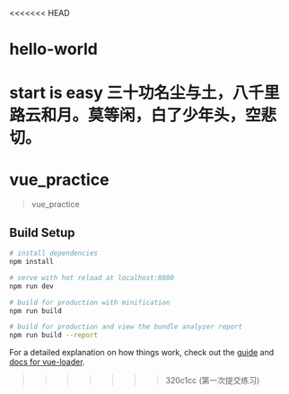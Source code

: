 <<<<<<< HEAD
# hello-world
start is easy
三十功名尘与土，八千里路云和月。莫等闲，白了少年头，空悲切。
=======
# vue_practice

> vue_practice

## Build Setup

``` bash
# install dependencies
npm install

# serve with hot reload at localhost:8080
npm run dev

# build for production with minification
npm run build

# build for production and view the bundle analyzer report
npm run build --report
```

For a detailed explanation on how things work, check out the [guide](http://vuejs-templates.github.io/webpack/) and [docs for vue-loader](http://vuejs.github.io/vue-loader).
>>>>>>> 320c1cc (第一次提交练习)
